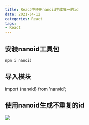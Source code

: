 ```yaml
---
title: React中使用nanoid生成唯一的id
date: 2021-04-12
categories: React
tags: 
- React
---
```

## 安装nanoid工具包
`
npm i nanoid
`
## 导入模块
import {nanoid} from 'nanoid';
## 使用nanoid生成不重复的id
![](https://img-blog.csdnimg.cn/img_convert/3d9bc760bd2f7b12123e13a18d16d6ad.png)

